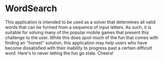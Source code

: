# WordSearch

This application is intended to be used as a solver that determines all valid words that can be formed from a sequence of input letters. As such, it is suitable for solving many of the popular mobile games that present this challenge to the user. While this does spoil much of the fun that comes with finding an "honest" solution, this application may help users who have become dissatisfied with their inability to progress past a certain difficult word. Here's to never letting the fun go stale. Cheers!
